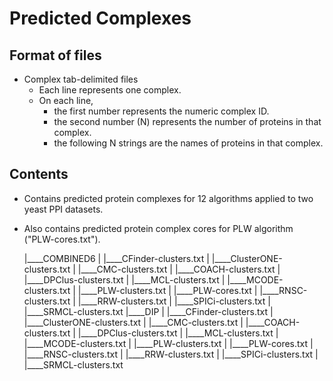 Predicted Complexes
===================

Format of files
---------------
* Complex tab-delimited files
	* Each line represents one complex.
	* On each line,
		* the first number represents the numeric complex ID.
		* the second number (N) represents the number of proteins in that complex.
		* the following N strings are the names of proteins in that complex.

Contents
--------

* Contains predicted protein complexes for 12 algorithms applied to two yeast PPI datasets.
* Also contains predicted protein complex cores for PLW algorithm ("PLW-cores.txt").

	|____COMBINED6
	| |____CFinder-clusters.txt
	| |____ClusterONE-clusters.txt
	| |____CMC-clusters.txt
	| |____COACH-clusters.txt
	| |____DPClus-clusters.txt
	| |____MCL-clusters.txt
	| |____MCODE-clusters.txt
	| |____PLW-clusters.txt
	| |____PLW-cores.txt
	| |____RNSC-clusters.txt
	| |____RRW-clusters.txt
	| |____SPICi-clusters.txt
	| |____SRMCL-clusters.txt
	|____DIP
	| |____CFinder-clusters.txt
	| |____ClusterONE-clusters.txt
	| |____CMC-clusters.txt
	| |____COACH-clusters.txt
	| |____DPClus-clusters.txt
	| |____MCL-clusters.txt
	| |____MCODE-clusters.txt
	| |____PLW-clusters.txt
	| |____PLW-cores.txt
	| |____RNSC-clusters.txt
	| |____RRW-clusters.txt
	| |____SPICi-clusters.txt
	| |____SRMCL-clusters.txt
